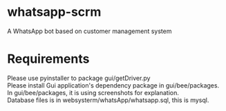 # whatsapp-scrm
A WhatsApp bot based on customer management system
# Requirements
Please use pyinstaller to package gui/getDriver.py
<br>
Please install Gui application's dependency package in gui/bee/packages.
<br>
In gui/bee/packages, it is using screenshots for explanation.
<br>
Database files is in websysterm/whatsApp/whatsapp.sql, this is mysql.
